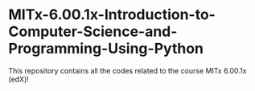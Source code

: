 # MITx-6.00.1x-Introduction-to-Computer-Science-and-Programming-Using-Python
This repository contains all the codes related to the course MITx 6.00.1x (edX)!
